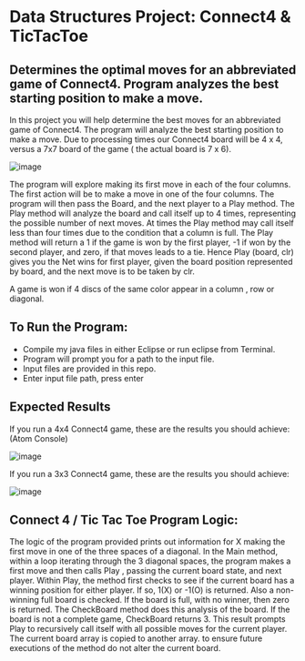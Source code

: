 # Data Structures Project: Connect4 & TicTacToe
## Determines the optimal moves for an abbreviated game of Connect4. Program analyzes the best starting position to make a move.

In this project you will help determine the best moves for an abbreviated game of Connect4. 
The program will analyze the best starting position to make a move. Due to processing times our 
Connect4 board will be 4 x 4, versus a 7x7 board of the game ( the actual board is 7 x 6).

![image](https://user-images.githubusercontent.com/22229544/64372103-1e5ca700-cff0-11e9-8d73-94e5e1b05a32.png)

The program will explore making its first move in each of the four columns. The first action will be to make a move in one of the 
four columns. The program will then pass the Board, and the next player to a Play method. The Play method will analyze the board 
and call itself up to 4 times, representing the possible number of next moves. At times the Play method may call itself less than 
four times due to the condition that a column is full. The Play method will return a 1 if the game is won by the first player, -1 
if won by the second player, and zero, if that moves leads to a tie.  Hence Play (board, clr)  gives you the Net wins for first player, 
given the board position represented by board, and the next move is to be taken by clr.

A game is won if 4 discs of the same color appear in a column , row or diagonal.


## To Run the Program:
* Compile my java files in either Eclipse or run eclipse from Terminal.
* Program will prompt you for a path to the input file. 
* Input files are provided in this repo.
* Enter input file path, press enter

## Expected Results
If you run a 4x4 Connect4 game, these are the results you should achieve: (Atom Console)

![image](https://user-images.githubusercontent.com/22229544/64385462-7dc4b200-d004-11e9-88bd-18f01e0180bb.png)

If you run a 3x3 Connect4 game, these are the results you should achieve:

![image](https://user-images.githubusercontent.com/22229544/64385363-3fc78e00-d004-11e9-876a-16b8b66f6591.png)


## Connect 4 / Tic Tac Toe Program Logic:
The logic of the program provided prints out information for X making the first move in one of the three spaces of a diagonal. In the Main method, within a loop iterating through the 3 diagonal spaces, the program makes a first move and then calls Play , passing the current board state, and next player. 
Within Play, the method first checks to see if the current board has a winning position for either player. If so, 1(X)  or -1(O) is returned. Also a non-winning full board is checked. If the board is full, with no winner, then zero is returned. The CheckBoard method does this analysis of the board.
If the board is not a complete game, CheckBoard returns 3. This result prompts Play to recursively call itself with all possible moves for the current player. The current board array is copied to another array. to ensure future executions of the method do not alter the current board.
